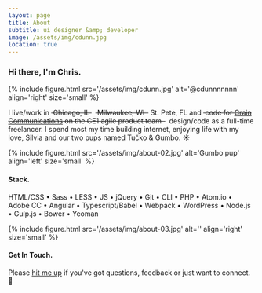 ```yaml
---
layout: page
title: About
subtitle: ui designer &amp; developer
image: /assets/img/cdunn.jpg
location: true
---
```


### Hi there, I'm Chris.

{% include figure.html src='/assets/img/cdunn.jpg' alt='@cdunnnnnnn' align='right' size='small' %}

I live/work in&nbsp;~~&nbsp;Chicago, IL&nbsp;~~&nbsp;&nbsp;~~&nbsp;Milwaukee, WI&nbsp;&nbsp;~~&nbsp;St. Pete, FL and&nbsp;~~&nbsp;code for [Crain Communications](http://www.crain.com) on the CE1 agile product team&nbsp;&nbsp;~~&nbsp; design/code as a full-time freelancer. I spend most my time building internet, enjoying life with my love, Silvia and our two pups named Tučko &amp; Gumbo. :sunny:

<div class="cf"></div>

{% include figure.html src='/assets/img/about-02.jpg' alt='Gumbo pup' align='left' size='small' %}

#### Stack.

HTML/CSS &bull; Sass &bull; LESS &bull; JS &bull; jQuery &bull; Git &bull; CLI &bull; PHP &bull; Atom.io &bull; Adobe CC &bull; Angular &bull; Typescript/Babel &bull; Webpack &bull; WordPress &bull; Node.js &bull; Gulp.js &bull; Bower &bull; Yeoman

<div class="cf"></div>

{% include figure.html src='/assets/img/about-03.jpg' alt='' align='right' size='small' %}

#### Get In Touch.

Please <a href="&#x6d;&#97;&#105;&#108;&#116;&#x6f;&#x3a;&#x68;&#x65;&#x6c;&#108;&#x6f;&#64;&#x63;&#x64;&#117;&#110;&#x6e;&#46;&#x69;&#111;&#63;&#115;&#x75;&#98;&#x6a;&#x65;&#x63;&#x74;&#61;&#x69;&#x6e;&#113;&#x75;&#x69;&#114;&#121;&#32;&#102;&#114;&#x6f;&#x6d;&#32;&#x63;&#100;&#x75;&#110;&#110;&#x2e;&#105;&#x6f;">hit me up</a> if you've got questions, feedback or just want to connect. :wave:
